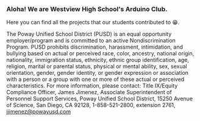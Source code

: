 ### Aloha! We are Westview High School's Arduino Club.

Here you can find all the projects that our students contributed to 😁.


The Poway Unified School District (PUSD) is an equal opportunity employer/program and is committed to an active Nondiscrimination Program. PUSD prohibits discrimination, harassment, intimidation, and bullying based on actual or perceived race, color, ancestry, national origin, nationality, immigration status, ethnicity, ethnic group identification, age, religion, marital or parental status, physical or mental ability, sex, sexual orientation, gender, gender identity, or gender expression or association with a person or a group with one or more of these actual or perceived characteristics. For more information, please contact: Title IX/Equity Compliance Officer, James Jimenez, Associate Superintendent of Personnel Support Services, Poway Unified School District, 15250 Avenue of Science, San Diego, CA 92128, 1-858-521-2800, extension 2761, jjimenez@powayusd.com
